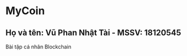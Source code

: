 # MyCoin

Họ và tên: Vũ Phan Nhật Tài - MSSV: 18120545
-----------------------
Bài tập cá nhân Blockchain
